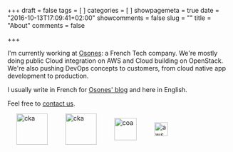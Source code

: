 +++
draft = false
tags = [
]
categories = [
]
showpagemeta = true
date = "2016-10-13T17:09:41+02:00"
showcomments = false
slug = ""
title = "About"
comments = false

+++

I'm currently working at [Osones](http://osones.com): a French Tech company. We're mostly doing public Cloud integration on AWS and Cloud building on OpenStack. We're also pushing DevOps concepts to customers, from cloud native app development to production.

I usually write in French for [Osones' blog](http://blog.osones.com) and here in English.

Feel free to [contact us](mailto:contact@osones.com).

<img src="img/certifications/cka.png" alt="cka" height="70" align="middle" hspace="20"><img src="img/certifications/ckad.png" alt="cka" height="70" align="middle" hspace="20"><img src="img/certifications/coa.png" alt="coa" height="50" hspace="20" align="middle"><img src="img/certifications/aws.png" alt="aws" height="30" align="middle" hspace="20">
